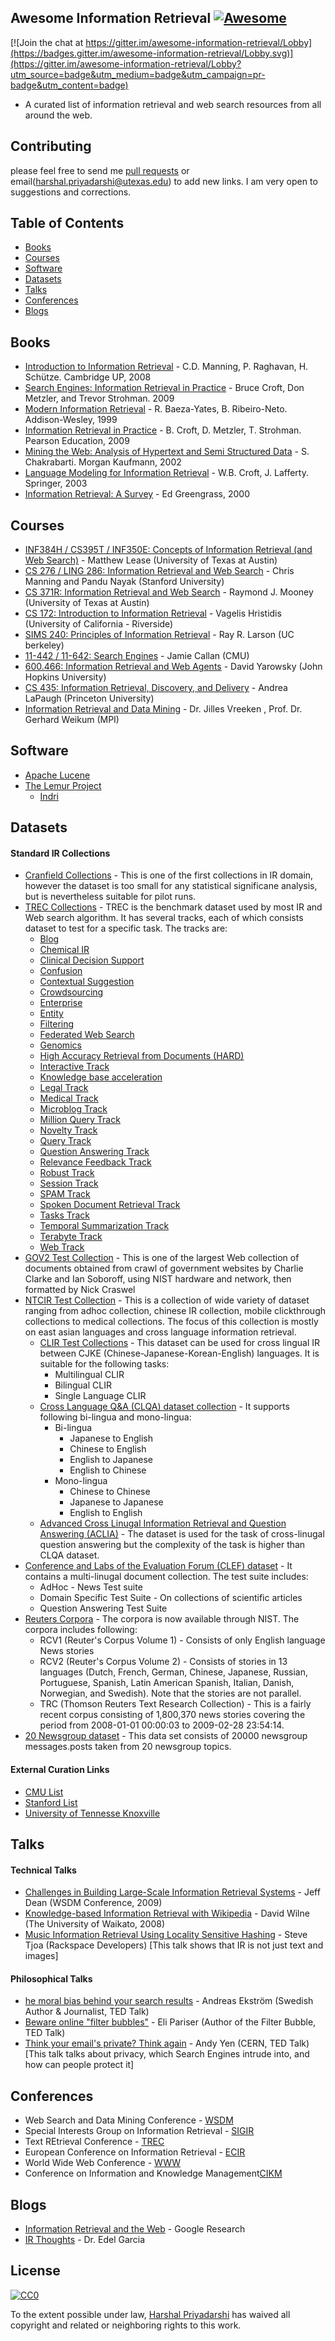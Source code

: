 ## Awesome Information Retrieval [![Awesome](https://cdn.rawgit.com/sindresorhus/awesome/d7305f38d29fed78fa85652e3a63e154dd8e8829/media/badge.svg)](https://github.com/sindresorhus/awesome)

[![Join the chat at https://gitter.im/awesome-information-retrieval/Lobby](https://badges.gitter.im/awesome-information-retrieval/Lobby.svg)](https://gitter.im/awesome-information-retrieval/Lobby?utm_source=badge&utm_medium=badge&utm_campaign=pr-badge&utm_content=badge)
* A curated list of information retrieval and web search resources from all around the web.

## Contributing
please feel free to send me [pull requests](https://github.com/harpribot/awesome-information-retrieval/pulls) or email(harshal.priyadarshi@utexas.edu) to add new links. I am very open to suggestions and corrections.

## Table of Contents
 - [Books](#books)
 - [Courses](#courses)
 - [Software](#software)
 - [Datasets](#datasets)
 - [Talks](#talks)
 - [Conferences](#conference)
 - [Blogs](#blogs)

## Books
- [Introduction to Information Retrieval](http://www-nlp.stanford.edu/IR-book/) - C.D. Manning, P. Raghavan, H. Schütze. Cambridge UP, 2008
- [Search Engines: Information Retrieval in Practice](http://ciir.cs.umass.edu/downloads/SEIRiP.pdf) - Bruce Croft, Don Metzler, and Trevor Strohman. 2009
- [Modern Information Retrieval](http://people.ischool.berkeley.edu/~hearst/irbook/) - R. Baeza-Yates, B. Ribeiro-Neto. Addison-Wesley, 1999
- [Information Retrieval in Practice](http://www.search-engines-book.com/) - B. Croft, D. Metzler, T. Strohman. Pearson Education, 2009
- [Mining the Web: Analysis of Hypertext and Semi Structured Data](http://www.cse.iitb.ac.in/%7Esoumen/mining-the-web/) - S. Chakrabarti. Morgan Kaufmann, 2002
- [Language Modeling for Information Retrieval](http://www.springer.com/prod/b/1-4020-1216-0?referer=www.wkap.nl) - W.B. Croft, J. Lafferty. Springer, 2003
- [Information Retrieval: A Survey](http://www.csee.umbc.edu/cadip/readings/IR.report.120600.book.pdf) - Ed Greengrass, 2000

## Courses
- [INF384H / CS395T / INF350E: Concepts of Information Retrieval (and Web Search)](http://courses.ischool.utexas.edu/Lease_Matt/2016/Fall/INF384H/) - Matthew Lease (University of Texas at Austin)
- [CS 276 / LING 286: Information Retrieval and Web Search](http://web.stanford.edu/class/cs276/) - Chris Manning and Pandu Nayak (Stanford University)
- [CS 371R: Information Retrieval and Web Search](https://www.cs.utexas.edu/~mooney/ir-course/) - Raymond J. Mooney (University of Texas at Austin)
- [CS 172: Introduction to Information Retrieval](http://www.cs.ucr.edu/~vagelis/classes/CS172/) - Vagelis Hristidis (University of California - Riverside)
- [SIMS 240: Principles of Information Retrieval](http://www2.sims.berkeley.edu/academics/courses/is240/s06/) - Ray R. Larson (UC berkeley)
- [11-442 / 11-642: Search Engines](http://boston.lti.cs.cmu.edu/classes/11-642/) - Jamie Callan (CMU)
- [600.466: Information Retrieval and Web Agents](http://www.cs.jhu.edu/%7Eyarowsky/cs466.html) - David Yarowsky (John Hopkins University)
- [CS 435: Information Retrieval, Discovery, and Delivery](http://www.cs.princeton.edu/courses/archive/spring06/cos435/) - Andrea LaPaugh (Princeton University)
- [Information Retrieval and Data Mining](https://www.mpi-inf.mpg.de/departments/databases-and-information-systems/teaching/winter-semester-201516/information-retrieval-and-data-mining/) - Dr. Jilles Vreeken , Prof. Dr. Gerhard Weikum (MPI)

## Software
- [Apache Lucene](http://lucene.apache.org/core/)
- [The Lemur Project](http://www.lemurproject.org)
  - [Indri](http://www.lemurproject.org/indri.php)

## Datasets
#### Standard IR Collections
- [Cranfield Collections](http://ir.dcs.gla.ac.uk/resources/test_collections/cran/) - This is one of the first collections in IR domain, however the dataset is too small for any statistical significane analysis, but is nevertheless suitable for pilot runs.
- [TREC Collections](http://trec.nist.gov/data.html) - TREC is the benchmark dataset used by most IR and Web search algorithm. It has several tracks, each of which consists dataset to test for a specific task. The tracks are:
  - [Blog](http://trec.nist.gov/data/blog.html)
  - [Chemical IR](http://trec.nist.gov/data/chem-ir.html)
  - [Clinical Decision Support](http://trec.nist.gov/data/clinical.html)
  - [Confusion](http://trec.nist.gov/data/confusion.html)
  - [Contextual Suggestion](http://trec.nist.gov/data/context.html)
  - [Crowdsourcing](http://trec.nist.gov/data/crowd.html)
  - [Enterprise](http://trec.nist.gov/data/enterprise.html)
  - [Entity](http://trec.nist.gov/data/entity.html)
  - [Filtering](http://trec.nist.gov/data/filtering.html)
  - [Federated Web Search](http://trec.nist.gov/data/federated.html)
  - [Genomics](http://trec.nist.gov/data/genomics.html)
  - [High Accuracy Retrieval from Documents (HARD)](http://trec.nist.gov/data/hard.html)
  - [Interactive Track](http://trec.nist.gov/data/interactive.html)
  - [Knowledge base acceleration](http://trec.nist.gov/data/kba.html)
  - [Legal Track](http://trec.nist.gov/data/legal.html)
  - [Medical Track](http://trec.nist.gov/data/medical.html)
  - [Microblog Track](http://trec.nist.gov/data/microblog.html)
  - [Million Query Track](http://trec.nist.gov/data/million.query.html)
  - [Novelty Track](http://trec.nist.gov/data/novelty.html)
  - [Query Track](http://trec.nist.gov/data/query.html)
  - [Question Answering Track](http://trec.nist.gov/data/qamain.html)
  - [Relevance Feedback Track](http://trec.nist.gov/data/relevance.feedback.html)
  - [Robust Track](http://trec.nist.gov/data/robust.html)
  - [Session Track](http://trec.nist.gov/data/session.html)
  - [SPAM Track](http://trec.nist.gov/data/spam.html)
  - [Spoken Document Retrieval Track](http://www.itl.nist.gov/iad/mig//tests/sdr/)
  - [Tasks Track](http://trec.nist.gov/data/tasks.html)
  - [Temporal Summarization Track](http://trec.nist.gov/data/tempsumm.html)
  - [Terabyte Track](http://trec.nist.gov/data/terabyte.html)
  - [Web Track](http://trec.nist.gov/data/webmain.html)
- [GOV2 Test Collection](http://ir.dcs.gla.ac.uk/test_collections/gov2-summary.htm) - This is one of the largest Web collection of documents obtained from crawl of government websites by Charlie Clarke and Ian Soboroff, using NIST hardware and network, then formatted by Nick Craswel
- [NTCIR Test Collection](http://research.nii.ac.jp/ntcir/data/data-en.html) - This is a collection of wide variety of dataset ranging from adhoc collection, chinese IR collection, mobile clickthrough collections to medical collections. The focus of this collection is mostly on east asian languages and cross language information retrieval.
  - [CLIR Test Collections](http://research.nii.ac.jp/ntcir/permission/ntcir-6/perm-en-CLIR.html) - This dataset can be used for cross lingual IR between CJKE (Chinese-Japanese-Korean-English) languages. It is suitable for the following tasks:
    - Multilingual CLIR
    - Bilingual CLIR
    - Single Language CLIR
  - [Cross Language Q&A (CLQA) dataset collection](http://research.nii.ac.jp/ntcir/permission/ntcir-6/perm-en-CLQA.html) - It supports following bi-lingua and mono-lingua:
    - Bi-lingua
      - Japanese to English
      - Chinese to English
      - English to Japanese
      - English to Chinese
    - Mono-lingua
      - Chinese to Chinese
      - Japanese to Japanese
      - English to English
  - [Advanced Cross Linugal Information Retrieval and Question Answering (ACLIA)](http://research.nii.ac.jp/ntcir/permission/ntcir-8/perm-en-ACLIA.html) - The dataset is used for the task of cross-linugal question answering but the complexity of the task is higher than CLQA dataset.
- [Conference and Labs of the Evaluation Forum (CLEF) dataset](http://www.clef-initiative.eu/dataset/test-collection) - It contains a multi-linugal document collection. The test suite includes:
  - AdHoc - News Test suite
  - Domain Specific Test Suite - On collections of scientific articles
  - Question Answering Test Suite
- [Reuters Corpora](http://trec.nist.gov/data/reuters/reuters.html) - The corpora is now available through NIST. The corpora includes following:
  - RCV1 (Reuter's Corpus Volume 1) - Consists of only English language News stories
  - RCV2 (Reuter's Corpus Volume 2) - Consists of stories in 13 languages (Dutch, French, German, Chinese, Japanese, Russian, Portuguese, Spanish, Latin American Spanish, Italian, Danish, Norwegian, and Swedish). Note that the stories are not parallel.
  - TRC (Thomson Reuters Text Research Collection) - This is a fairly recent corpus consisting of 1,800,370 news stories covering the period from 2008-01-01 00:00:03 to 2009-02-28 23:54:14.
- [20 Newsgroup dataset](https://kdd.ics.uci.edu/databases/20newsgroups/20newsgroups.html) - This data set consists of 20000 newsgroup messages.posts taken from 20 newsgroup topics.

#### External Curation Links
- [CMU List](http://boston.lti.cs.cmu.edu/callan/Data/#DIR)
- [Stanford List](http://nlp.stanford.edu/IR-book/html/htmledition/standard-test-collections-1.html)
- [University of Tennesse Knoxville](http://web.eecs.utk.edu/research/lsi/corpa.html)


## Talks
#### Technical Talks
- [Challenges in Building Large-Scale Information Retrieval Systems](http://videolectures.net/wsdm09_dean_cblirs/) - Jeff Dean (WSDM Conference, 2009)
- [Knowledge-based Information Retrieval with Wikipedia](https://www.youtube.com/watch?v=NFCZuzA4cFc) - David Wilne (The University of Waikato, 2008)
- [Music Information Retrieval Using Locality Sensitive Hashing](https://www.youtube.com/watch?v=SghMq1xBJPI&list=PLdktw5AjQqP2gpQNgHRJaSgEkHiaVLfTi&index=24) - Steve Tjoa (Rackspace Developers) [This talk shows that IR is not just text and images]

#### Philosophical Talks
- [he moral bias behind your search results](https://www.ted.com/talks/andreas_ekstrom_the_moral_bias_behind_your_search_results) - Andreas Ekström (Swedish Author & Journalist, TED Talk)
- [Beware online "filter bubbles"](https://www.ted.com/talks/eli_pariser_beware_online_filter_bubbles?language=en) - Eli Pariser (Author of the Filter Bubble, TED Talk)
- [Think your email's private? Think again](https://www.ted.com/talks/andy_yen_think_your_email_s_private_think_again) - Andy Yen (CERN, TED Talk) [This talk talks about privacy, which Search Engines intrude into, and how can people protect it]

## Conferences
- Web Search and Data Mining Conference - [WSDM](http://www.wsdm-conference.org)
- Special Interests Group on Information Retrieval - [SIGIR](http://sigir.org)
- Text REtrieval Conference - [TREC](http://trec.nist.gov)
- European Conference on Information Retrieval - [ECIR](http://irsg.bcs.org/ecir.php)
- World Wide Web Conference - [WWW](http://www.iw3c2.org)
- Conference on Information and Knowledge Management[CIKM](http://www.cikmconference.org)

## Blogs
- [Information Retrieval and the Web](http://research.google.com/pubs/InformationRetrievalandtheWeb.html) - Google Research
- [IR Thoughts](https://irthoughts.wordpress.com) - Dr. Edel Garcia

## License
[![CC0](https://i.creativecommons.org/p/zero/1.0/88x31.png)](https://creativecommons.org/publicdomain/zero/1.0/)

To the extent possible under law, [Harshal Priyadarshi](http://www.harshalpriyadarshi.com) has waived all copyright and related or neighboring rights to this work.

